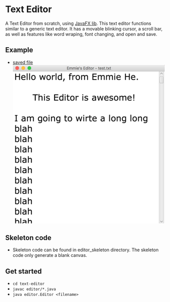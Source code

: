 # Text Editor

A Text Editor from scratch, using [JavaFX lib](https://docs.oracle.com/javase/8/javafx/api/). This text editor functions similar to a generic text editor. It has a movable blinking cursor, a scroll bar, as well as features like word wraping, font changing, and open and save.

## Example
* [saved file](test.txt)
![alt text](test_screenshot.png)

## Skeleton code
* Skeleton code can be found in editor_skeleton directory. The skeleton code only generate a blank canvas.

## Get started
* `cd text-editor`
* `javac editor/*.java`
* `java editor.Editor <filename>`


